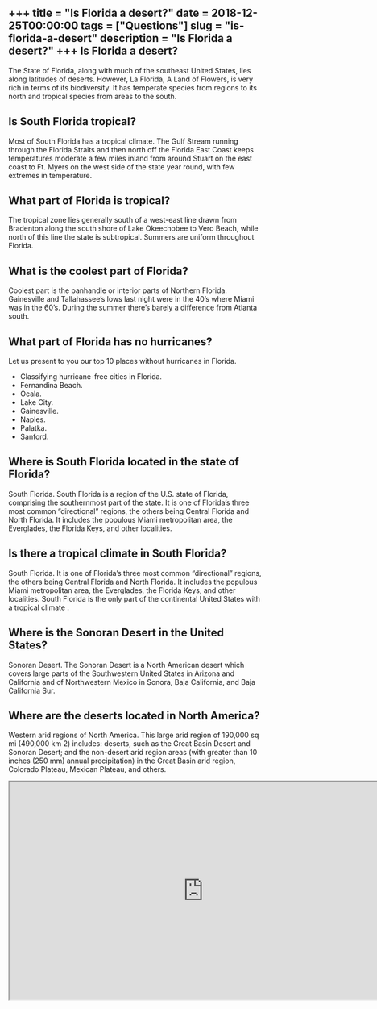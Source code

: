 +++
title = "Is Florida a desert?"
date = 2018-12-25T00:00:00
tags = ["Questions"]
slug = "is-florida-a-desert"
description = "Is Florida a desert?"
+++
Is Florida a desert?
--------------------

The State of Florida, along with much of the southeast United States, lies along latitudes of deserts. However, La Florida, A Land of Flowers, is very rich in terms of its biodiversity. It has temperate species from regions to its north and tropical species from areas to the south.

Is South Florida tropical?
--------------------------

Most of South Florida has a tropical climate. The Gulf Stream running through the Florida Straits and then north off the Florida East Coast keeps temperatures moderate a few miles inland from around Stuart on the east coast to Ft. Myers on the west side of the state year round, with few extremes in temperature.

What part of Florida is tropical?
---------------------------------

The tropical zone lies generally south of a west-east line drawn from Bradenton along the south shore of Lake Okeechobee to Vero Beach, while north of this line the state is subtropical. Summers are uniform throughout Florida.

What is the coolest part of Florida?
------------------------------------

Coolest part is the panhandle or interior parts of Northern Florida. Gainesville and Tallahassee’s lows last night were in the 40’s where Miami was in the 60’s. During the summer there’s barely a difference from Atlanta south.

What part of Florida has no hurricanes?
---------------------------------------

Let us present to you our top 10 places without hurricanes in Florida.

- Classifying hurricane-free cities in Florida.
- Fernandina Beach.
- Ocala.
- Lake City.
- Gainesville.
- Naples.
- Palatka.
- Sanford.

Where is South Florida located in the state of Florida?
-------------------------------------------------------

South Florida. South Florida is a region of the U.S. state of Florida, comprising the southernmost part of the state. It is one of Florida’s three most common “directional” regions, the others being Central Florida and North Florida. It includes the populous Miami metropolitan area, the Everglades, the Florida Keys, and other localities.

Is there a tropical climate in South Florida?
---------------------------------------------

South Florida. It is one of Florida’s three most common “directional” regions, the others being Central Florida and North Florida. It includes the populous Miami metropolitan area, the Everglades, the Florida Keys, and other localities. South Florida is the only part of the continental United States with a tropical climate .

Where is the Sonoran Desert in the United States?
-------------------------------------------------

Sonoran Desert. The Sonoran Desert is a North American desert which covers large parts of the Southwestern United States in Arizona and California and of Northwestern Mexico in Sonora, Baja California, and Baja California Sur.

Where are the deserts located in North America?
-----------------------------------------------

Western arid regions of North America. This large arid region of 190,000 sq mi (490,000 km 2) includes: deserts, such as the Great Basin Desert and Sonoran Desert; and the non-desert arid region areas (with greater than 10 inches (250 mm) annual precipitation) in the Great Basin arid region, Colorado Plateau, Mexican Plateau, and others.

<iframe allow="accelerometer; autoplay; clipboard-write; encrypted-media; gyroscope; picture-in-picture" allowfullscreen="" class="__youtube_prefs__  epyt-is-override  no-lazyload" data-no-lazy="1" data-origheight="433" data-origwidth="770" data-skipgform_ajax_framebjll="" height="433" id="_ytid_12419" loading="lazy" src="https://www.youtube.com/embed/eHhjyTBwz4A?enablejsapi=1&autoplay=0&cc_load_policy=0&cc_lang_pref=&iv_load_policy=1&loop=0&modestbranding=0&rel=1&fs=1&playsinline=0&autohide=2&theme=dark&color=red&controls=1&" title="YouTube player" width="770"></iframe>